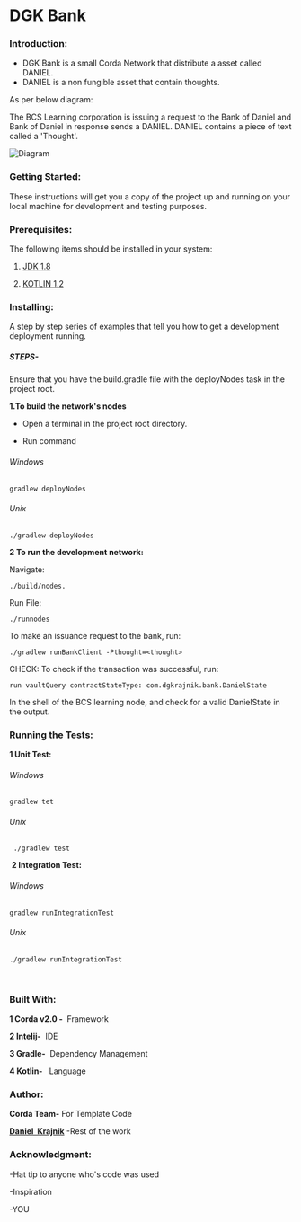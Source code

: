  # DGK Bank

### Introduction:
- DGK Bank is a small Corda Network that distribute a asset called DANIEL. 
- DANIEL is a non fungible asset that contain thoughts.

As per below diagram:

The BCS Learning corporation is issuing a request to the Bank of Daniel and Bank of Daniel in response sends a DANIEL. DANIEL contains a piece of text called a 'Thought'.

![Diagram](danielcorda.png)



### Getting Started:
These instructions will get you a copy of the project up and running on your local machine for development and testing purposes.  



### Prerequisites: 


The following items should be installed in your system: 

1.  [JDK 1.8](https://docs.oracle.com/javase/8/docs/technotes/guides/install/install_overview.html)
 

2.  [KOTLIN 1.2](https://kotlinlang.org/docs/tutorials/command-line.html)

### Installing: 
A step by step series of examples that tell you how to get a development deployment running. 
##### STEPS- 
Ensure that you have the build.gradle file with the deployNodes task in the project root. 

**1.To build the network's nodes** 

- Open a terminal in the project root directory.
 

- Run command
###### Windows
```
gradlew deployNodes
```
###### Unix
```
./gradlew deployNodes
```

**2 To run the development network:** 

Navigate:

```
./build/nodes.
```

Run File: 

```
./runnodes
```

To make an issuance request to the bank, run: 

```
./gradlew runBankClient -Pthought=<thought>
```

CHECK: To check if the transaction was successful, run:

```
run vaultQuery contractStateType: com.dgkrajnik.bank.DanielState
```

In the shell of the BCS learning node, and check for a valid DanielState in the output.



### Running the Tests: 
  **1 Unit Test:**
###### Windows
```
gradlew tet
```
###### Unix
```
 ./gradlew test
 ```

 **2 Integration Test:**
 ###### Windows
 ```
 gradlew runIntegrationTest
 ```
 ###### Unix
 ```
 ./gradlew runIntegrationTest
 ```
 

### Built With: 
**1 Corda v2.0 -**  Framework 

**2 Intelij-**  IDE 

**3 Gradle-**  Dependency Management 

**4 Kotlin-**   Language 



### Author: 
**Corda Team-** For Template Code 

[**Daniel  Krajnik**](daniel.krajnik@bcstechnology.com.au) -Rest of the work 
 
 
 
### Acknowledgment:
-Hat tip to anyone who's code was used  
  
-Inspiration  
  
-YOU 














